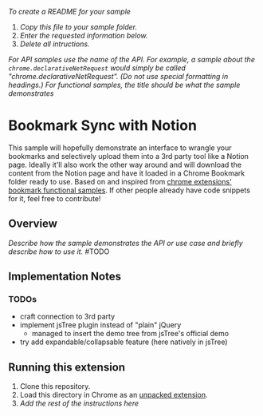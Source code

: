 _To create a README for your sample_

1. _Copy this file to your sample folder._
1. _Enter the requested information below._
1. _Delete all intructions._

_For API samples use the name of the API. For example, a sample about the `chrome.declarativeNetRequest` would simply be called "chrome.declarativeNetRequest". (Do not use special formatting in headings.) For functional samples, the title should be what the sample demonstrates_

# Bookmark Sync with Notion

This sample will hopefully demonstrate an interface to wrangle your bookmarks and selectively upload them into a 3rd party tool like a Notion page. Ideally it'll also work the other way around and will download the content from the Notion page and have it loaded in a Chrome Bookmark folder ready to use. Based on and inspired from [chrome extensions' bookmark functional samples](https://github.com/GoogleChrome/chrome-extensions-samples/tree/main/functional-samples/sample.bookmarks). 
If other people already have code snippets for it, feel free to contribute!

## Overview

_Describe how the sample demonstrates the API or use case and briefly describe how to use it._
#TODO

## Implementation Notes

### TODOs
- craft connection to 3rd party
- implement jsTree plugin instead of "plain" jQuery
  - managed to insert the demo tree from jsTree's official demo
- try add expandable/collapsable feature (here natively in jsTree)

## Running this extension

1. Clone this repository.
2. Load this directory in Chrome as an [unpacked extension](https://developer.chrome.com/docs/extensions/mv3/getstarted/development-basics/#load-unpacked).
3. _Add the rest of the instructions here_
